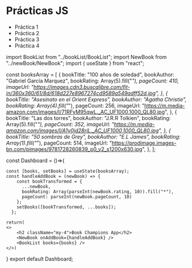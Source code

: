 <h1>Prácticas JS</h1>
<ul>
<li>Práctica 1</li>
<li>Práctica 2</li>
<li>Práctica 3</li>
<li>Práctica 4</li>
</ul>


import BookList from "../bookList/BookList";
import NewBook from "../newBook/NewBook";
import { useState } from "react";

const booksArray = [
    {
      bookTitle: "100 años de soledad",
      bookAuthor: "Gabriel García Marquez",
      bookRating: Array(5).fill("*"),
      pageCount: 410,
      imageUrl:
        "https://images.cdn3.buscalibre.com/fit-in/360x360/61/8d/618d227e8967274cd9589a549adff52d.jpg",
    },
    {
      bookTitle: "Asesinato en el Orient Express",
      bookAuthor: "Agatha Christie",
      bookRating: Array(4).fill("*"),
      pageCount: 256,
      imageUrl:
        "https://m.media-amazon.com/images/I/71RFyM95qwL._AC_UF1000,1000_QL80.jpg",
    },
    {
      bookTitle: "Las dos torres",
      bookAuthor: "J.R.R Tolkien",
      bookRating: Array(5).fill("*"),
      pageCount: 352,
      imageUrl:
        "https://m.media-amazon.com/images/I/A1y0jd28riL._AC_UF1000,1000_QL80.jpg",
    },
    {
      bookTitle: "50 sombras de Grey",
      bookAuthor: "E.L James",
      bookRating: Array(1).fill("*"),
      pageCount: 514,
      imageUrl:
        "https://prodimage.images-bn.com/pimages/9781728260839_p0_v2_s1200x630.jpg",
    },
  ];

const Dashboard = ()=>{

    const [books, setBooks] = useState(booksArray);
    const handleAddBook = (newBook) => {
        const bookTransformed = {
          ...newBook,
          bookRating: Array(parseInt(newBook.rating, 10)).fill("*"),
          pageCount: parseInt(newBook.pageCount, 10)
        };
        setBooks([bookTransformed, ...books]);
      };

    return(
    <>
        <h2 className="my-4">Book Champions App</h2>
        <NewBook onAddBook={handleAddBook} />
        <BookList books={books} />
    </>) 
}
export default Dashboard;
